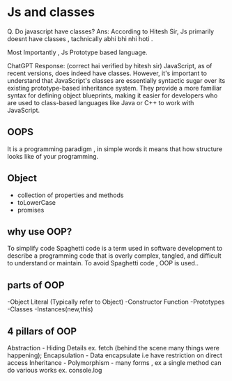 # Js and classes
 
Q. Do javascript have classes?
Ans:
According to Hitesh Sir,
Js primarily doesnt have classes , tachnically abhi bhi nhi hoti .

Most Importantly , Js Prototype based language.

ChatGPT Response: (correct hai verified by hitesh sir)
JavaScript, as of recent versions, does indeed have classes. However, it's important to understand that JavaScript's classes are essentially syntactic sugar over its existing prototype-based inheritance system. They provide a more familiar syntax for defining object blueprints, making it easier for developers who are used to class-based languages like Java or C++ to work with JavaScript.

## OOPS
It is a programming paradigm , in simple words it means that how structure looks like of your programming.

## Object
- collection of properties and methods 
- toLowerCase
- promises

## why use OOP?
To simplify code 
 Spaghetti code is a term used in software development to describe a programming code that is overly 
 complex, tangled, and difficult to understand or maintain. To avoid Spaghetti code , OOP is used..

## parts of OOP
-Object Literal      (Typically refer to Object)
-Constructor Function
-Prototypes
-Classes
-Instances(new,this)

## 4 pillars of OOP
Abstraction - Hiding Details ex. fetch (behind the scene many things were happening);
Encapsulation - Data encapsulate i.e have restriction on direct access
Inheritance -
Polymorphism - many forms , ex a single method can do various works ex. console.log

